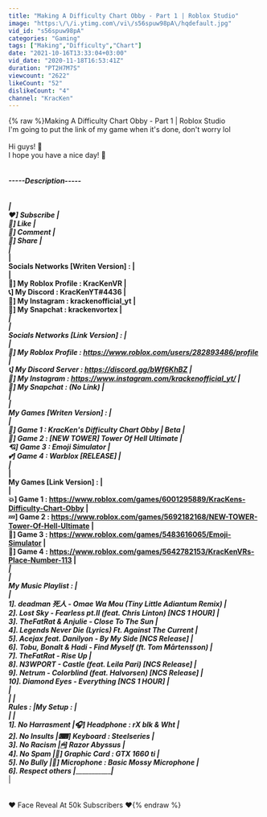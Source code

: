 ```yaml
---
title: "Making A Difficulty Chart Obby - Part 1 | Roblox Studio"
image: "https:\/\/i.ytimg.com\/vi\/s56spuw98pA\/hqdefault.jpg"
vid_id: "s56spuw98pA"
categories: "Gaming"
tags: ["Making","Difficulty","Chart"]
date: "2021-10-16T13:33:04+03:00"
vid_date: "2020-11-18T16:53:41Z"
duration: "PT2H7M7S"
viewcount: "2622"
likeCount: "52"
dislikeCount: "4"
channel: "KracKen"
---
```

{% raw %}Making A Difficulty Chart Obby - Part 1 | Roblox Studio<br />I'm going to put the link of my game when it's done, don't worry lol<br /><br />Hi guys! 👋<br />I hope you have a nice day! 💪<br />_________________________________<br /><br />-----Description-----<br /><br />_______________<br />               |<br />❤] Subscribe  |<br />💚] Like       |<br />💙] Comment    |<br />💜] Share      |<br />_______________|_______________________<br />                                       |<br />Socials Networks [Writen Version] :    |<br />                                       |   <br />🧑] My Roblox Profile : KracKenVR      |<br />📞] My Discord : KracKenYT#4436        |<br />📸] My Instagram : krackenofficial_yt  | <br />👻] My Snapchat : krackenvortex        |<br />_______________________________________|________________________________<br />                                                                        |<br />Socials Networks [Link Version] :                                       |<br />                                                                        |<br />🧑] My Roblox Profile : <a rel="nofollow" target="blank" href="https://www.roblox.com/users/282893486/profile">https://www.roblox.com/users/282893486/profile</a>  |<br />📞] My Discord Server : <a rel="nofollow" target="blank" href="https://discord.gg/bWf6KhBZ">https://discord.gg/bWf6KhBZ</a>                     |<br />📸] My Instagram : <a rel="nofollow" target="blank" href="https://www.instagram.com/krackenofficial_yt/">https://www.instagram.com/krackenofficial_yt/</a>        |<br />👻] My Snapchat : (No Link)                                             |<br />________________________________________________________________________|<br />                                                      |<br />My Games [Writen Version] :                           |<br />                                                      |<br />🧡] Game 1 : KracKen's Difficulty Chart Obby | Beta   |<br />🖤] Game 2 : [NEW TOWER] Tower Of Hell Ultimate       |<br />💘] Game 3 : Emoji Simulator                          |<br />💕] Game 4 : Warblox [RELEASE]                        |<br />______________________________________________________|_________________________________<br />                                                                                       |<br />My Games [Link Version] :                                                              |<br />                                                                                       |<br />💥] Game 1 : <a rel="nofollow" target="blank" href="https://www.roblox.com/games/6001295889/KracKens-Difficulty-Chart-Obby">https://www.roblox.com/games/6001295889/KracKens-Difficulty-Chart-Obby</a>    |<br />💤] Game 2 : <a rel="nofollow" target="blank" href="https://www.roblox.com/games/5692182168/NEW-TOWER-Tower-Of-Hell-Ultimate">https://www.roblox.com/games/5692182168/NEW-TOWER-Tower-Of-Hell-Ultimate</a>  |<br />💓] Game 3 : <a rel="nofollow" target="blank" href="https://www.roblox.com/games/5483616065/Emoji-Simulator">https://www.roblox.com/games/5483616065/Emoji-Simulator</a>                   |<br />💢] Game 4 : <a rel="nofollow" target="blank" href="https://www.roblox.com/games/5642782153/KracKenVRs-Place-Number-113">https://www.roblox.com/games/5642782153/KracKenVRs-Place-Number-113</a>       |<br />_______________________________________________________________________________________|<br />                                                                    |<br />My Music Playlist :                                                 |<br />                                                                    |<br />1]. deadman 死人 - Omae Wa Mou (Tiny Little Adiantum Remix)         |<br />2]. Lost Sky - Fearless pt.II (feat. Chris Linton) [NCS 1 HOUR]     |<br />3]. TheFatRat &amp; Anjulie - Close To The Sun                          |<br />4]. Legends Never Die (Lyrics) Ft. Against The Current              |<br />5]. Acejax feat. Danilyon - By My Side [NCS Release]                |<br />6]. Tobu, Bonalt &amp; Hadi - Find Myself (ft. Tom Mårtensson)          |<br />7]. TheFatRat - Rise Up                                             |<br />8]. N3WPORT - Castle (feat. Leila Pari) [NCS Release]               |<br />9]. Netrum - Colorblind (feat. Halvorsen) [NCS Release]             |<br />10]. Diamond Eyes - Everything [NCS 1 HOUR]                         |<br />____________________________________________________________________|<br />                     |                                         |<br />Rules :              |My Setup :                               |<br />                     |                                         |<br />1]. No Harrasment    |🎧] Headphone : rX blk &amp; Wht             |<br />2]. No Insults       |⌨] Keyboard : Steelseries               |<br />3]. No Racism        |🖱] Razor Abyssus                         | <br />4]. No Spam          |📼] Graphic Card : GTX 1660 ti           |<br />5]. No Bully         |🎤] Microphone : Basic Mossy Microphone  |<br />6]. Respect others   |_________________________________________|<br />_____________________|<br /><br /><br />           ❤ Face Reveal At 50k Subscribers ❤{% endraw %}
